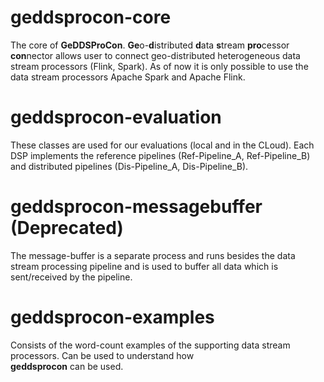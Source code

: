 # geddsprocon-core
The core of **GeDDSProCon**. **Ge**o-**d**istributed **d**ata **s**tream **pro**cessor **con**nector allows user 
to connect geo-distributed heterogeneous data stream processors (Flink, Spark). As of now it is only possible to 
use the data stream processors Apache Spark and Apache Flink. 
# geddsprocon-evaluation
These classes are used for our evaluations (local and in the CLoud). Each DSP implements the 
reference pipelines (Ref-Pipeline_A, Ref-Pipeline_B) and distributed pipelines (Dis-Pipeline_A, Dis-Pipeline_B).
# geddsprocon-messagebuffer (Deprecated)
The message-buffer is a separate process and runs besides the data stream processing pipeline and is used to buffer all 
data which is sent/received by the pipeline.
# geddsprocon-examples
Consists of the word-count examples of the supporting data stream processors. Can be used to understand how  
**geddsprocon** can be used. 
